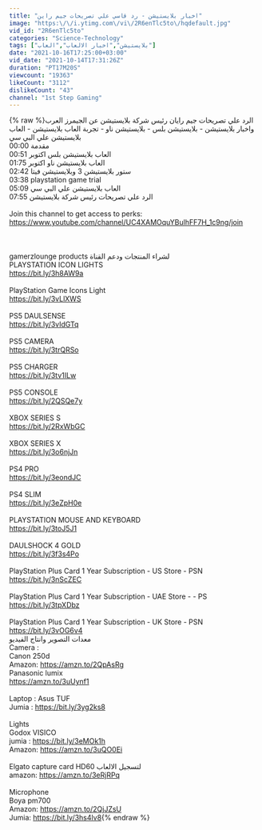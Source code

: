 ```yaml
---
title: "اخبار بلايستيشن - رد قاسي علي تصريحات جيم راين"
image: "https:\/\/i.ytimg.com\/vi\/2R6enTlc5to\/hqdefault.jpg"
vid_id: "2R6enTlc5to"
categories: "Science-Technology"
tags: ["بلايستيشن","اخبار الالعاب","العاب"]
date: "2021-10-16T17:25:00+03:00"
vid_date: "2021-10-14T17:31:26Z"
duration: "PT17M20S"
viewcount: "19363"
likeCount: "3112"
dislikeCount: "43"
channel: "1st Step Gaming"
---
```

{% raw %}الرد علي تصريحات جيم رايان رئيس شركة بلايستيشن عن الجيمرز العرب <br />واخبار بلايستيشن - بلايستيشن بلس - بلايستيشن ناو - تجربة العاب بلايستيشن - العاب بلايستيشن علي البي سي <br />00:00 مقدمة <br />00:51 العاب بلايستيشن بلس اكتوبر <br />01:75 العاب بلايستيشن ناو اكتوبر <br />02:42 ستور بلايستيشن 3 وبلايستيشن فيتا <br />03:38 playstation game trial <br />05:09 العاب بلايستيشن علي البي سي <br />07:55 الرد علي تصريحات رئيس شركة بلايستيشن <br /><br />Join this channel to get access to perks:<br /><a rel="nofollow" target="blank" href="https://www.youtube.com/channel/UC4XAMOquYBulhFF7H_1c9ng/join">https://www.youtube.com/channel/UC4XAMOquYBulhFF7H_1c9ng/join</a><br /><br /><br /><br />gamerzlounge products لشراء المنتجات ودعم القناة <br />PLAYSTATION ICON LIGHTS <br /><a rel="nofollow" target="blank" href="https://bit.ly/3h8AW9a">https://bit.ly/3h8AW9a</a><br /><br />PlayStation Game Icons Light<br /><a rel="nofollow" target="blank" href="https://bit.ly/3vLlXWS">https://bit.ly/3vLlXWS</a><br /><br />PS5 DAULSENSE <br /><a rel="nofollow" target="blank" href="https://bit.ly/3vIdGTq">https://bit.ly/3vIdGTq</a><br /><br />PS5 CAMERA <br /><a rel="nofollow" target="blank" href="https://bit.ly/3trQRSo">https://bit.ly/3trQRSo</a><br /><br />PS5 CHARGER <br /><a rel="nofollow" target="blank" href="https://bit.ly/3tv1ILw">https://bit.ly/3tv1ILw</a><br /><br />PS5 CONSOLE <br /><a rel="nofollow" target="blank" href="https://bit.ly/2QSQe7y">https://bit.ly/2QSQe7y</a><br /><br />XBOX SERIES S <br /><a rel="nofollow" target="blank" href="https://bit.ly/2RxWbGC">https://bit.ly/2RxWbGC</a><br /><br />XBOX SERIES X <br /><a rel="nofollow" target="blank" href="https://bit.ly/3o6njJn">https://bit.ly/3o6njJn</a><br /><br />PS4 PRO <br /><a rel="nofollow" target="blank" href="https://bit.ly/3eondJC">https://bit.ly/3eondJC</a><br /><br />PS4 SLIM <br /><a rel="nofollow" target="blank" href="https://bit.ly/3eZpH0e">https://bit.ly/3eZpH0e</a><br /><br />PLAYSTATION MOUSE AND KEYBOARD <br /><a rel="nofollow" target="blank" href="https://bit.ly/3toJ5J1">https://bit.ly/3toJ5J1</a><br /><br />DAULSHOCK 4 GOLD<br /><a rel="nofollow" target="blank" href="https://bit.ly/3f3s4Po">https://bit.ly/3f3s4Po</a><br /><br />PlayStation Plus Card 1 Year Subscription - US Store - PSN<br /><a rel="nofollow" target="blank" href="https://bit.ly/3nScZEC">https://bit.ly/3nScZEC</a><br /><br />PlayStation Plus Card 1 Year Subscription - UAE Store -  - PS<br /><a rel="nofollow" target="blank" href="https://bit.ly/3tpXDbz">https://bit.ly/3tpXDbz</a><br /><br />PlayStation Plus Card 1 Year Subscription - UK Store - PSN<br /><a rel="nofollow" target="blank" href="https://bit.ly/3vOG6v4">https://bit.ly/3vOG6v4</a><br />معدات التصوير وانتاج الفيديو<br />Camera : <br />Canon 250d<br />Amazon: <a rel="nofollow" target="blank" href="https://amzn.to/2QpAsRg">https://amzn.to/2QpAsRg</a><br />Panasonic lumix <br /><a rel="nofollow" target="blank" href="https://amzn.to/3uUynf1">https://amzn.to/3uUynf1</a><br /><br />Laptop : Asus TUF<br />Jumia : <a rel="nofollow" target="blank" href="https://bit.ly/3yg2ks8">https://bit.ly/3yg2ks8</a><br /><br />Lights <br />Godox VISICO<br />jumia : <a rel="nofollow" target="blank" href="https://bit.ly/3eMOk1h">https://bit.ly/3eMOk1h</a><br />Amazon: <a rel="nofollow" target="blank" href="https://amzn.to/3uQO0Ei">https://amzn.to/3uQO0Ei</a><br /><br />Elgato capture card HD60 لتسجيل الالعاب <br />amazon: <a rel="nofollow" target="blank" href="https://amzn.to/3eRjRPq">https://amzn.to/3eRjRPq</a><br /><br />Microphone <br />Boya pm700<br />Amazon: <a rel="nofollow" target="blank" href="https://amzn.to/2QjJZsU">https://amzn.to/2QjJZsU</a><br />Jumia: <a rel="nofollow" target="blank" href="https://bit.ly/3hs4lv8">https://bit.ly/3hs4lv8</a>{% endraw %}
